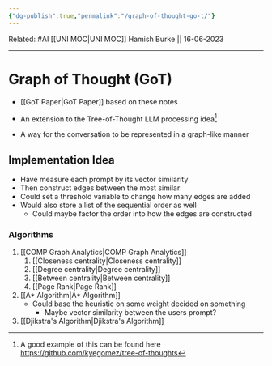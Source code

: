 ```yaml
---
{"dg-publish":true,"permalink":"/graph-of-thought-go-t/"}
---
```


Related: #AI
[[UNI MOC\|UNI MOC]]
Hamish Burke || 16-06-2023
***

# Graph of Thought (GoT)

- [[GoT Paper\|GoT Paper]] based on these notes

- An extension to the Tree-of-Thought LLM processing idea[^1]

- A way for the conversation to be represented in a graph-like manner

## Implementation Idea

- Have measure each prompt by its vector similarity
- Then construct edges between the most similar
- Could set a threshold variable to change how many edges are added
- Would also store a list of the sequential order as well
	- Could maybe factor the order into how the edges are constructed

### Algorithms

1.  [[COMP Graph Analytics\|COMP Graph Analytics]]
	1. [[Closeness centrality\|Closeness centrality]]
	2. [[Degree centrality\|Degree centrality]]
	3. [[Between centrality\|Between centrality]]
	4. [[Page Rank\|Page Rank]]
2. [[A* Algorithm\|A* Algorithm]]
	- Could base the heuristic on some weight decided on something
		- Maybe vector similarity between the users prompt?
1. [[Djikstra's Algorithm\|Djikstra's Algorithm]]

[^1]: A good example of this can be found here <https://github.com/kyegomez/tree-of-thoughts>
